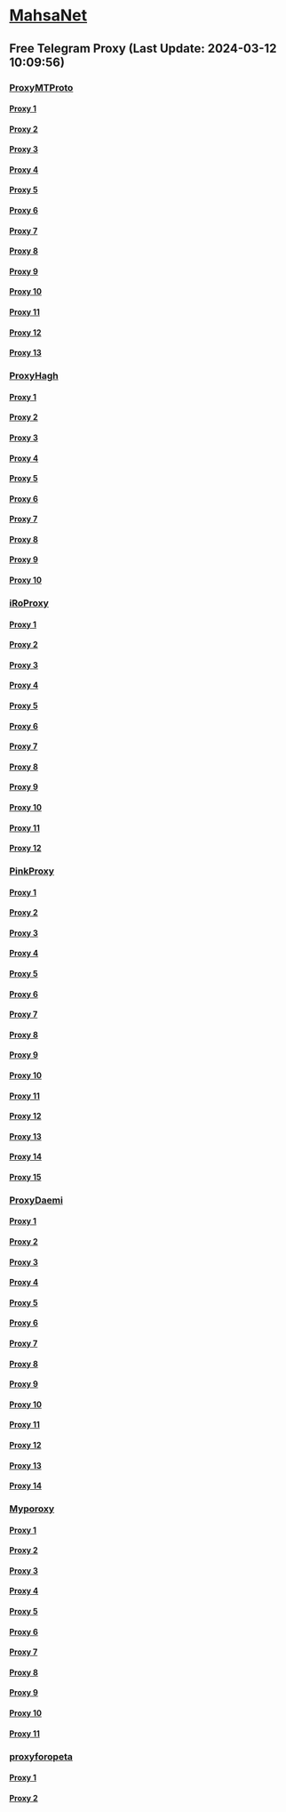 
# [MahsaNet](https://t.me/mahsa_net)
## Free Telegram Proxy (Last Update: 2024-03-12 10:09:56)
### [ProxyMTProto](https://t.me/ProxyMTProto)
#### [Proxy 1](tg://proxy?server=128.140.117.233&port=443&secret=3fQ1mpsyX_HR5QhN8OD3U3s)
#### [Proxy 2](tg://proxy?server=159.69.107.148&port=443&secret=3fQ1mpsyX_HR5QhN8OD3U3s)
#### [Proxy 3](tg://proxy?server=INTHEN-AMEO.FG-ODHEL.OO.4813-cilo-nhj.org-panje.org.ir.irhashtash.ml-pz.cfd-hb-pu.co.uk.blUs-4iks.inFo.&port=7443&secret=FgMBAgABAAH8AwOG4kw63Q%3D%3D)
#### [Proxy 4](tg://proxy?server=167.235.242.49&port=8085&secret=FgMBAgABAAH8AwOG4kw63Q%3D%3D)
#### [Proxy 5](tg://proxy?server=167.235.203.88&port=8085&secret=FgMBAgABAAH8AwOG4kw63Q%3D%3D)
#### [Proxy 6](tg://proxy?server=65.108.209.154&port=8085&secret=FgMBAgABAAH8AwOG4kw63Q%3D%3D)
#### [Proxy 7](tg://proxy?server=www.karaca.sbs.&port=443&secret=7gAAAAAAAAAAAAAAAAAAAAB0aGVndWFyZGlhbi5jb20%3D)
#### [Proxy 8](tg://proxy?server=95.217.161.25&port=8085&secret=FgMBAgABAAH8AwOG4kw63Q%3D%3D)
#### [Proxy 9](tg://proxy?server=78.46.251.181&port=8085&secret=FgMBAgABAAH8AwOG4kw63Q%3D%3D)
#### [Proxy 10](tg://proxy?server=135.181.10.67&port=8280&secret=FgMBAgABAAH8AwOG4kw63Q%3D%3D)
#### [Proxy 11](tg://proxy?server=135.181.10.68&port=8280&secret=FgMBAgABAAH8AwOG4kw63Q%3D%3D)
#### [Proxy 12](tg://proxy?server=PROXY.NAB.BENZ-PORCSHE.IR.8443-benz-amg.com-David.Com.Ir.Pasargad.tk-gq.xyz-ml-Tk.co.Uk.ibm-kasi.co.uk.&port=7443&secret=AAAAAAAAAAAAAAAAAAAAACQ=)
#### [Proxy 13](tg://proxy?server=cloudflare.com.nokia.com.co.uk.do_yo.want_to.clash_with.this.www.microsoft.com.there_is_no.place_like.localhost.www.bing.com.count_with_me.cyou.net.digikala.com.msn.com.bsi.ir.enamad.ir.now_sudo.again_to_fight.everyone.i_am.the_internet.run-fast.sbs.&port=0000000000000000000000000000000000000000000000000000000000000000000000000000003443&secret=FgMBAgABAAH8AwOG4kw63Q==)
### [ProxyHagh](https://t.me/ProxyHagh)
#### [Proxy 1](tg://proxy?server=135.181.10.64&port=8280&secret=FgMBAgABAAH8AwOG4kw63Q%3D%3D)
#### [Proxy 2](tg://proxy?server=135.181.10.68&port=8280&secret=FgMBAgABAAH8AwOG4kw63Q%3D%3D)
#### [Proxy 3](tg://proxy?server=135.181.10.67&port=8280&secret=FgMBAgABAAH8AwOG4kw63Q%3D%3D)
#### [Proxy 4](tg://proxy?server=135.181.10.64&port=8280&secret=FgMBAgABAAH8AwOG4kw63Q%3D%3D)
#### [Proxy 5](tg://proxy?server=135.181.10.68&port=8280&secret=FgMBAgABAAH8AwOG4kw63Q%3D%3D)
#### [Proxy 6](tg://proxy?server=135.181.10.67&port=8280&secret=FgMBAgABAAH8AwOG4kw63Q%3D%3D)
#### [Proxy 7](tg://proxy?server=135.181.10.64&port=8280&secret=FgMBAgABAAH8AwOG4kw63Q%3D%3D)
#### [Proxy 8](tg://proxy?server=135.181.10.68&port=8280&secret=FgMBAgABAAH8AwOG4kw63Q%3D%3D)
#### [Proxy 9](tg://proxy?server=135.181.10.67&port=8280&secret=FgMBAgABAAH8AwOG4kw63Q%3D%3D)
#### [Proxy 10](tg://proxy?server=135.181.10.64&port=8280&secret=FgMBAgABAAH8AwOG4kw63Q%3D%3D)
### [iRoProxy](https://t.me/iRoProxy)
#### [Proxy 1](tg://proxy?server=195.201.109.56&port=6&secret=FgMBAgABAAH8AwOG4kw63Q%3D%3D)
#### [Proxy 2](tg://proxy?server=88.99.244.242&port=6&secret=FgMBAgABAAH8AwOG4kw63Q%3D%3D)
#### [Proxy 3](tg://proxy?server=159.69.71.99&port=6&secret=FgMBAgABAAH8AwOG4kw63Q%3D%3D)
#### [Proxy 4](tg://proxy?server=212.32.229.235&port=250&secret=FgMBAgABAAH8AwOG4kw63Q%3D%3D)
#### [Proxy 5](tg://proxy?server=159.69.62.58&port=250&secret=FgMBAgABAAH8AwOG4kw63Q%3D%3D)
#### [Proxy 6](tg://proxy?server=178.63.89.151&port=250&secret=FgMBAgABAAH8AwOG4kw63Q%3D%3D)
#### [Proxy 7](tg://proxy?server=88.99.51.105&port=250&secret=FgMBAgABAAH8AwOG4kw63Q%3D%3D)
#### [Proxy 8](tg://proxy?server=95.216.42.159&port=250&secret=FgMBAgABAAH8AwOG4kw63Q%3D%3D)
#### [Proxy 9](tg://proxy?server=146.59.237.114&port=250&secret=FgMBAgABAAH8AwOG4kw63Q%3D%3D)
#### [Proxy 10](tg://proxy?server=146.59.237.113&port=250&secret=FgMBAgABAAH8AwOG4kw63Q%3D%3D)
#### [Proxy 11](tg://proxy?server=176.9.238.184&port=250&secret=FgMBAgABAAH8AwOG4kw63Q%3D%3D)
#### [Proxy 12](tg://proxy?server=144.76.83.123&port=250&secret=FgMBAgABAAH8AwOG4kw63Q%3D%3D)
### [PinkProxy](https://t.me/PinkProxy)
#### [Proxy 1](tg://proxy?server=195.201.161.120&port=4045&secret=FgMBAgABAAH8AwOG4kw63Q==)
#### [Proxy 2](tg://proxy?server=213.133.102.20&port=4045&secret=FgMBAgABAAH8AwOG4kw63Q==)
#### [Proxy 3](tg://proxy?server=162.55.89.210&port=4045&secret=FgMBAgABAAH8AwOG4kw63Q==)
#### [Proxy 4](tg://proxy?server=23.88.9.12&port=4045&secret=FgMBAgABAAH8AwOG4kw63Q==)
#### [Proxy 5](tg://proxy?server=162.55.83.221&port=4045&secret=FgMBAgABAAH8AwOG4kw63Q==)
#### [Proxy 6](tg://proxy?server=148.251.45.218&port=4045&secret=FgMBAgABAAH8AwOG4kw63Q==)
#### [Proxy 7](tg://proxy?server=46.4.68.67&port=4045&secret=FgMBAgABAAH8AwOG4kw63Q==)
#### [Proxy 8](tg://proxy?server=162.55.89.210&port=4045&secret=FgMBAgABAAH8AwOG4kw63Q==)
#### [Proxy 9](tg://proxy?server=46.4.95.144&port=4045&secret=FgMBAgABAAH8AwOG4kw63Q==)
#### [Proxy 10](tg://proxy?server=144.76.101.252&port=4045&secret=FgMBAgABAAH8AwOG4kw63Q==)
#### [Proxy 11](tg://proxy?server=88.99.30.98&port=4045&secret=FgMBAgABAAH8AwOG4kw63Q==)
#### [Proxy 12](tg://proxy?server=178.63.67.38&port=4045&secret=FgMBAgABAAH8AwOG4kw63Q==)
#### [Proxy 13](tg://proxy?server=88.99.103.108&port=4045&secret=FgMBAgABAAH8AwOG4kw63Q==)
#### [Proxy 14](tg://proxy?server=46.4.68.67&port=4045&secret=FgMBAgABAAH8AwOG4kw63Q==)
#### [Proxy 15](tg://proxy?server=213.133.102.20&port=4045&secret=FgMBAgABAAH8AwOG4kw63Q==)
### [ProxyDaemi](https://t.me/ProxyDaemi)
#### [Proxy 1](tg://proxy?server=95.216.61.131&port=8280&secret=FgMBAgABAAH8AwOG4kw63Q%3D%3D)
#### [Proxy 2](tg://proxy?server=31.47.45.86&port=80&secret=7lf_p5Vh8uu8M9kf48r89WB3d3cuc3BlZWR0ZXN0Lm5ldA%3D%3D)
#### [Proxy 3](tg://proxy?server=95.216.61.134&port=8280&secret=FgMBAgABAAH8AwOG4kw63Q%3D%3D)
#### [Proxy 4](tg://proxy?server=146.59.237.114&port=250&secret=FgMBAgABAAH8AwOG4kw63Q%3D%3D)
#### [Proxy 5](tg://proxy?server=116.202.53.120&port=4045&secret=FgMBAgABAAH8AwOG4kw63Q%3D%3D)
#### [Proxy 6](tg://proxy?server=88.99.199.48&port=3443&secret=FgMBAgABAAH8AwOG4kw63Q%3D%3D)
#### [Proxy 7](tg://proxy?server=159.69.186.150&port=4045&secret=FgMBAgABAAH8AwOG4kw63Q==)
#### [Proxy 8](tg://proxy?server=198.244.189.139&port=8&secret=FgMBAgABAAH8AwOG4kw63Q%3D%3D)
#### [Proxy 9](tg://proxy?server=212.32.229.235&port=250&secret=FgMBAgABAAH8AwOG4kw63Q%3D%3D)
#### [Proxy 10](tg://proxy?server=185.121.225.30&port=8085&secret=FgMBAgABAAH8AwOG4kw63Q==)
#### [Proxy 11](tg://proxy?server=49.13.135.199&port=2024&secret=FgMBAgABAAH8AwOG4kw63Q==)
#### [Proxy 12](tg://proxy?server=185.209.28.141&port=2029&secret=FgMBAgABAAH8AwOG4kw63Q%3D%3D)
#### [Proxy 13](tg://proxy?server=cloudflare.com.nokia.com.web.rubika.ir.vockal-back.info&port=8770&secret=FpABAiIBhwH8AwOG42xL3Q==)
#### [Proxy 14](tg://proxy?server=88.198.31.253&port=88&secret=FgMBAgABAAH8AwOG4kw63Q%3D%3D)
### [Myporoxy](https://t.me/Myporoxy)
#### [Proxy 1](tg://proxy?server=cloudflare.com.nokia.com.co.uk.do_yo.want_to.clash_with.this.www.microsoft.com.there_is_no.place_like.localhost.www.bing.com.count_with_me.cyou.net.digikala.com.msn.com.bsi.ir.now_sudo.again_to_fight.everyone.i_am.the_internet.acrtros-barobas.sbs.&port=4550&secret=FpABAiIBhwH8AwOG42xL3Q==)
#### [Proxy 2](tg://proxy?server=195.74.93.5&port=6550&secret=FpABAiIBhwH8AwOG42xL3Q==)
#### [Proxy 3](tg://proxy?server=cloudflare.com.nokia.com.co.uk.do_yo.want_to.clash_with.this.www.microsoft.com.there_is_no.place_like.localhost.www.bing.com.count_with_me.cyou.net.digikala.com.msn.com.bsi.ir.now_sudo.again_to_fight.everyone.i_am.the_internet.acrtros-barobas.sbs.&port=4550&secret=FpABAiIBhwH8AwOG42xL3Q==)
#### [Proxy 4](tg://proxy?server=cloudflare.com.nokia.com.co.uk.do_yo.want_to.clash_with.this.www.microsoft.com.there_is_no.place_like.localhost.www.bing.com.count_with_me.cyou.net.digikala.com.msn.com.bsi.ir.enamad.now_sudo.again_to_fight.everyone.i_am.the_internet.public-network.sbs.&port=2040&secret=FpABAiIBhwH8AwOG42xL3Q==)
#### [Proxy 5](tg://proxy?server=cloudflare.com.nokia.com.co.uk.do_yo.want_to.clash_with.this.www.microsoft.com.there_is_no.place_like.localhost.www.bing.com.count_with_me.cyou.net.digikala.com.msn.com.bsi.ir.enamad.ir.now_sudo.again_to_fight.everyone.i_am.the_internet.voxin-moxin.sbs.&port=1201&secret=FpABAiIBhwH8AwOG42xL3Q==)
#### [Proxy 6](tg://proxy?server=cloudflare.com.nokia.com.co.uk.do_yo.want_to.clash_with.this.www.microsoft.com.there_is_no.place_like.localhost.www.bing.com.count_with_me.cyou.net.digikala.com.msn.com.bsi.ir.enamad.ir.now_sudo.again_to_fight.everyone.i_am.the_internet.regdal-cats.sbs.&port=7667&secret=FpABAiIBhwH8AwOG42xL3Q==)
#### [Proxy 7](tg://proxy?server=cloudflare.com.nokia.com.co.uk.do_yo.want_to.clash_with.this.www.microsoft.com.there_is_no.place_like.localhost.www.bing.com.count_with_me.cyou.net.digikala.com.msn.com.bsi.ir.now_sudo.again_to_fight.everyone.i_am.the_internet.acrtros-barobas.sbs.&port=4550&secret=FpABAiIBhwH8AwOG42xL3Q==)
#### [Proxy 8](tg://proxy?server=195.74.93.5&port=6550&secret=FpABAiIBhwH8AwOG42xL3Q==)
#### [Proxy 9](tg://proxy?server=cloudflare.com.nokia.com.co.uk.do_yo.want_to.clash_with.this.www.microsoft.com.there_is_no.place_like.localhost.www.bing.com.count_with_me.cyou.net.digikala.com.msn.com.bsi.ir.now_sudo.again_to_fight.everyone.i_am.the_internet.acrtros-barobas.sbs.&port=4550&secret=FpABAiIBhwH8AwOG42xL3Q==)
#### [Proxy 10](tg://proxy?server=cloudflare.com.nokia.com.co.uk.do_yo.want_to.clash_with.this.www.microsoft.com.there_is_no.place_like.localhost.www.bing.com.count_with_me.cyou.net.digikala.com.msn.com.bsi.ir.enamad.now_sudo.again_to_fight.everyone.i_am.the_internet.public-network.sbs.&port=2040&secret=FpABAiIBhwH8AwOG42xL3Q==)
#### [Proxy 11](tg://proxy?server=cloudflare.com.nokia.com.co.uk.do_yo.want_to.clash_with.this.www.microsoft.com.there_is_no.place_like.localhost.www.bing.com.count_with_me.cyou.net.digikala.com.msn.com.bsi.ir.enamad.ir.now_sudo.again_to_fight.everyone.i_am.the_internet.voxin-moxin.sbs.&port=1201&secret=FpABAiIBhwH8AwOG42xL3Q==)
### [proxyforopeta](https://t.me/proxyforopeta)
#### [Proxy 1](tg://proxy?server=5.9.231.190&port=8085&secret=FgMBAgABAAH8AwOG4kw63Q==)
#### [Proxy 2](tg://proxy?server=49.13.125.130&port=3443&secret=FgMBAgABAAH8AwOG4kw63Q%3D%3D)

    